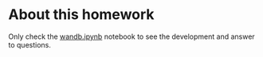 # About this homework

Only check the [wandb.ipynb](./wandb.ipynb) notebook to see the development and answer to questions.
